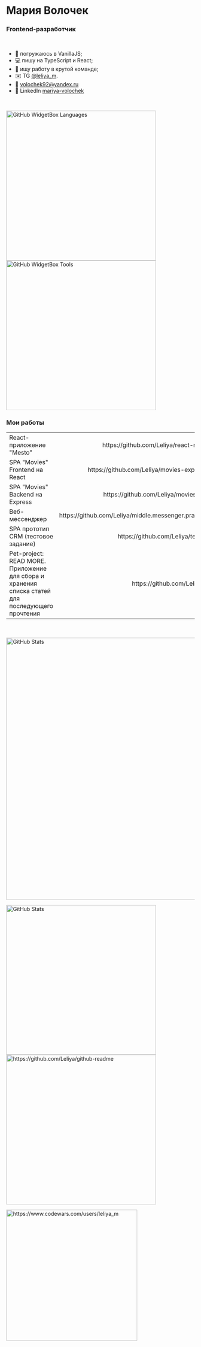 # Мария Волочек 

### Frontend-разработчик

<br/>

- 📓 погружаюсь в VanillaJS;  
- 💻 пишу на TypeScript и React;  
- 👫 ищу работу в крутой команде;  
- ✉️ TG [@leliya_m](https://t.me/leliya_m).  
- 📧 [volochek92@yandex.ru](mailto:volochek92@yandex.ru) 
- 📱 LinkedIn [mariya-volochek](https://www.linkedin.com/in/mariya-volochek)
<br/>
   
<img src="https://github-widgetbox.vercel.app/api/skills?languages=js,ts,react,express,html,css,sass&includeNames=true" alt="GitHub WidgetBox Languages" width="400px" /><img src="https://github-widgetbox.vercel.app/api/skills?tools=git,docker,npm,webpack,mongodb,nodejs,nginx&includeNames=true" alt="GitHub WidgetBox Tools" width="400px" />

### Мои работы

<table display="table">
  <tbody>
    <tr>
      <td>React-приложение "Mesto"</td>
      <td align="right">https://github.com/Leliya/react-mesto-api-full</td>
    </tr>
    <tr>
      <td>SPA "Movies" Frontend на React</td>
      <td align="right">https://github.com/Leliya/movies-explorer-frontend</td>
    </tr>
    <tr>
      <td>SPA "Movies" Backend на Express</td>
      <td align="right">https://github.com/Leliya/movies-explorer-api</td>
    </tr>
    <tr>
      <td>Веб-мессенджер</td>
      <td align="right">https://github.com/Leliya/middle.messenger.praktikum.yandex</td>
    </tr>
    <tr>
      <td>SPA прототип CRM (тестовое задание)</td>
      <td align="right">https://github.com/Leliya/test-for-vdcom</td>
    </tr>
    <tr>
      <td>Pet-project: READ MORE. <br/>
         Приложение для сбора и хранения списка статей для последующего прочтения</td>
      <td align="right">https://github.com/Leliya/read-more</td>
    </tr>
  </tbody>
</table>
<br/>
<br/>

<img src="https://github-profile-summary-cards.vercel.app/api/cards/profile-details?username=Leliya&theme=vue" alt="GitHub Stats" width="700px" min-width="100%" display="flex"/>

<img src="https://github-profile-summary-cards.vercel.app/api/cards/repos-per-language?username=Leliya&theme=vue" alt="GitHub Stats" width="400px"/><img src="https://leetcode-stats-six.vercel.app/api?username=Leliya" alt="https://github.com/Leliya/github-readme" width="400px"/>

<img src="https://www.codewars.com/users/leliya_m/badges/large" alt="https://www.codewars.com/users/leliya_m" width="350px" min-width="100%"  display="flex"/>


